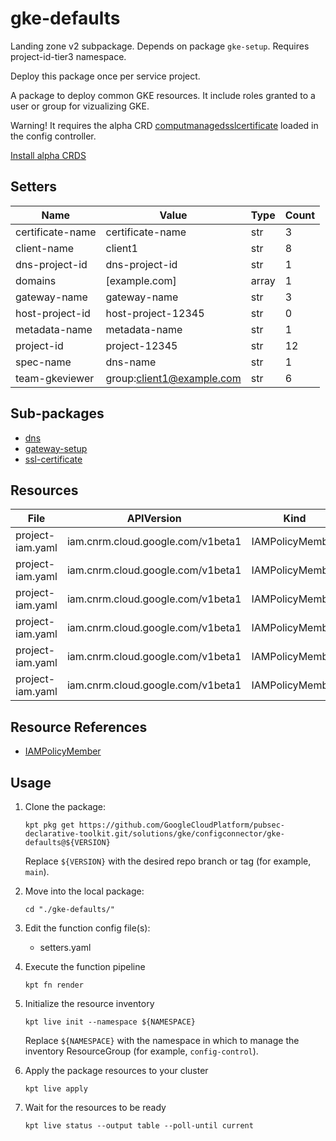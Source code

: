 <!-- BEGINNING OF PRE-COMMIT-BLUEPRINT DOCS HOOK:TITLE -->
# gke-defaults


<!-- END OF PRE-COMMIT-BLUEPRINT DOCS HOOK:TITLE -->

<!-- BEGINNING OF PRE-COMMIT-BLUEPRINT DOCS HOOK:BODY -->
Landing zone v2 subpackage.
Depends on package `gke-setup`.
Requires project-id-tier3 namespace.

Deploy this package once per service project.

A package to deploy common GKE resources. It include roles granted to a user or group for vizualizing GKE.

Warning! It requires the alpha CRD [computmanagedsslcertificate](https://github.com/GoogleCloudPlatform/k8s-config-connector/blob/master/crds/compute_v1alpha1_computemanagedsslcertificate.yaml)
loaded in the config controller.

[Install alpha CRDS](https://cloud.google.com/config-connector/docs/how-to/install-alpha-crds)

## Setters

|       Name       |           Value           | Type  | Count |
|------------------|---------------------------|-------|-------|
| certificate-name | certificate-name          | str   |     3 |
| client-name      | client1                   | str   |     8 |
| dns-project-id   | dns-project-id            | str   |     1 |
| domains          | [example.com]             | array |     1 |
| gateway-name     | gateway-name              | str   |     3 |
| host-project-id  | host-project-12345        | str   |     0 |
| metadata-name    | metadata-name             | str   |     1 |
| project-id       | project-12345             | str   |    12 |
| spec-name        | dns-name                  | str   |     1 |
| team-gkeviewer   | group:client1@example.com | str   |     6 |

## Sub-packages

- [dns](gateway-setup/dns)
- [gateway-setup](gateway-setup)
- [ssl-certificate](gateway-setup/ssl-certificate)

## Resources

|       File       |            APIVersion             |      Kind       |                 Name                  | Namespace |
|------------------|-----------------------------------|-----------------|---------------------------------------|-----------|
| project-iam.yaml | iam.cnrm.cloud.google.com/v1beta1 | IAMPolicyMember | containerclusterviewer-permissions    |           |
| project-iam.yaml | iam.cnrm.cloud.google.com/v1beta1 | IAMPolicyMember | loggingviewer-permissions             |           |
| project-iam.yaml | iam.cnrm.cloud.google.com/v1beta1 | IAMPolicyMember | monitoringviewer-permissions          |           |
| project-iam.yaml | iam.cnrm.cloud.google.com/v1beta1 | IAMPolicyMember | monitoringdashboardeditor-permissions |           |
| project-iam.yaml | iam.cnrm.cloud.google.com/v1beta1 | IAMPolicyMember | pubsubviewer-permissions              |           |
| project-iam.yaml | iam.cnrm.cloud.google.com/v1beta1 | IAMPolicyMember | pubsubsubscriber-permissions          |           |

## Resource References

- [IAMPolicyMember](https://cloud.google.com/config-connector/docs/reference/resource-docs/iam/iampolicymember)

## Usage

1.  Clone the package:
    ```shell
    kpt pkg get https://github.com/GoogleCloudPlatform/pubsec-declarative-toolkit.git/solutions/gke/configconnector/gke-defaults@${VERSION}
    ```
    Replace `${VERSION}` with the desired repo branch or tag
    (for example, `main`).

1.  Move into the local package:
    ```shell
    cd "./gke-defaults/"
    ```

1.  Edit the function config file(s):
    - setters.yaml

1.  Execute the function pipeline
    ```shell
    kpt fn render
    ```

1.  Initialize the resource inventory
    ```shell
    kpt live init --namespace ${NAMESPACE}
    ```
    Replace `${NAMESPACE}` with the namespace in which to manage
    the inventory ResourceGroup (for example, `config-control`).

1.  Apply the package resources to your cluster
    ```shell
    kpt live apply
    ```

1.  Wait for the resources to be ready
    ```shell
    kpt live status --output table --poll-until current
    ```

<!-- END OF PRE-COMMIT-BLUEPRINT DOCS HOOK:BODY -->
